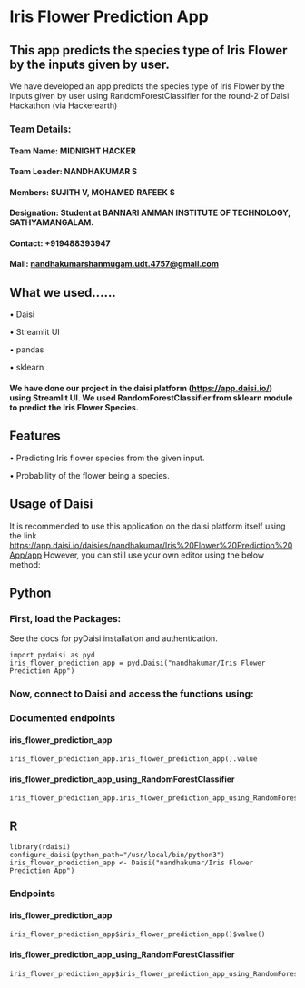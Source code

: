 # Iris Flower Prediction App
## This app predicts the species type of Iris Flower by the inputs given by user.
We have developed an app predicts the species type of Iris Flower by the inputs given by user using RandomForestClassifier for the round-2 of Daisi Hackathon (via Hackerearth)
### Team Details:
#### Team Name: MIDNIGHT HACKER
#### Team Leader: NANDHAKUMAR S 
#### Members: SUJITH V, MOHAMED RAFEEK S
#### Designation: Student at BANNARI AMMAN INSTITUTE OF TECHNOLOGY, SATHYAMANGALAM.
#### Contact: +919488393947
#### Mail: nandhakumarshanmugam.udt.4757@gmail.com

## What we used......
• Daisi


• Streamlit UI


• pandas


• sklearn


#### We have done our project in the daisi platform (https://app.daisi.io/) using Streamlit UI. We used RandomForestClassifier from sklearn module to predict the Iris Flower Species.
## Features
• Predicting Iris flower species from the given input.


• Probability of the flower being a species.


## Usage of Daisi

It is recommended to use this application on the daisi platform itself using the link https://app.daisi.io/daisies/nandhakumar/Iris%20Flower%20Prediction%20App/app
However, you can still use your own editor using the below method:
## Python
### First, load the Packages:
See the docs for pyDaisi installation and authentication.
```
import pydaisi as pyd
iris_flower_prediction_app = pyd.Daisi("nandhakumar/Iris Flower Prediction App")
```
### Now, connect to Daisi and access the functions using:
### Documented endpoints
#### iris_flower_prediction_app
```
iris_flower_prediction_app.iris_flower_prediction_app().value
```
#### iris_flower_prediction_app_using_RandomForestClassifier
```
iris_flower_prediction_app.iris_flower_prediction_app_using_RandomForestClassifier().value
```

## R
```
library(rdaisi)
configure_daisi(python_path="/usr/local/bin/python3")
iris_flower_prediction_app <- Daisi("nandhakumar/Iris Flower Prediction App")
```
### Endpoints
#### iris_flower_prediction_app
```
iris_flower_prediction_app$iris_flower_prediction_app()$value()
```

#### iris_flower_prediction_app_using_RandomForestClassifier
```
iris_flower_prediction_app$iris_flower_prediction_app_using_RandomForestClassifier()$value()
```
